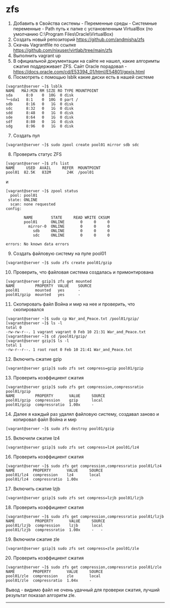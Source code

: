 # zfs

1. Добавить в Свойства системы - Переменные среды - Системные переменные - Path путь к папке с установленным VirtualBox (по умолчанию C:\Program Files\Oracle\VirtualBox)
2. Создать новый репозиторий https://github.com/andmisha/zfs
3. Скачаь Vagrantfile по ссылке https://github.com/nixuser/virtlab/tree/main/zfs
4. Выполнить vagrant up
5. В официальной документации на сайте не нашел, какие алгоримты сжатия поддерживает ZFS. Сайт Oracle порадовал - https://docs.oracle.com/cd/E53394_01/html/E54801/gpxis.html
6. Посмотреть с помощью lsblk какие диски есть в нашей системе
```
[vagrant@server ~]$ lsblk
NAME   MAJ:MIN RM SIZE RO TYPE MOUNTPOINT
sda      8:0    0  10G  0 disk
└─sda1   8:1    0  10G  0 part /
sdb      8:16   0   1G  0 disk
sdc      8:32   0   1G  0 disk
sdd      8:48   0   1G  0 disk
sde      8:64   0   1G  0 disk
sdf      8:80   0   1G  0 disk
sdg      8:96   0   1G  0 disk
```
7. Создать пул
```
[vagrant@server ~]$ sudo zpool create pool01 mirror sdb sdc
```
8. Проверить статус ZFS
```
[vagrant@server ~]$ zfs list
NAME     USED  AVAIL     REFER  MOUNTPOINT
pool01  82.5K   832M       24K  /pool01
```
и
```
[vagrant@server ~]$ zpool status
  pool: pool01
 state: ONLINE
  scan: none requested
config:

        NAME        STATE     READ WRITE CKSUM
        pool01      ONLINE       0     0     0
          mirror-0  ONLINE       0     0     0
            sdb     ONLINE       0     0     0
            sdc     ONLINE       0     0     0

errors: No known data errors
```
9. Создать файловую систему на пуле pool01 
```
[vagrant@server ~]$ sudo zfs create pool01/gzip
```
10. Проверить, что файловая система создалась и примонтирована
```
[vagrant@server gzip]$ zfs get mounted
NAME         PROPERTY  VALUE    SOURCE
pool01       mounted   yes      -
pool01/gzip  mounted   yes      -
```
11. Скопировать файл Война и мир на нее и проверить, что скопировался
```
[vagrant@server ~]$ sudo cp War_and_Peace.txt /pool01/gzip/
[vagrant@server ~]$ ls -l
total 0
-rw-rw-r--. 1 vagrant vagrant 0 Feb 10 21:31 War_and_Peace.txt
[vagrant@server ~]$ cd /pool01/gzip/
[vagrant@server gzip]$ ls -l
total 1
-rw-r--r--. 1 root root 0 Feb 10 21:41 War_and_Peace.txt
```
12. Включить сжатие gzip
```
[vagrant@server gzip]$ sudo zfs set compress=gzip pool01/gzip
```
13. Проверить коэффициент сжатия
```
[vagrant@server gzip]$ sudo zfs get compression,compressratio pool01/gzip
NAME         PROPERTY       VALUE     SOURCE
pool01/gzip  compression    gzip      local
pool01/gzip  compressratio  1.00x     -
```
14. Далее я каждый раз удалял файловую систему, создавал заново и копировал файл Война и мир
```
[vagrant@server ~]$ sudo zfs destroy pool01/gzip
```
15. Включили сжатие lz4
```
[vagrant@server gzip]$ sudo zfs set compress=lz4 pool01/lz4
```
16. Проверить коэффициент сжатия
```
[vagrant@server ~]$ sudo zfs get compression,compressratio pool01/lz4
NAME        PROPERTY       VALUE     SOURCE
pool01/lz4  compression    lz4       local
pool01/lz4  compressratio  1.00x     -
```
17. Включить сжатие lzjb
```
[vagrant@server gzip]$ sudo zfs set compress=lzjb pool01/lzjb
```
18. Проверить коэффициент сжатия
```
[vagrant@server ~]$ sudo zfs get compression,compressratio pool01/lzjb
NAME         PROPERTY       VALUE     SOURCE
pool01/lzjb  compression    lzjb      local
pool01/lzjb  compressratio  1.00x     -   -
```
19. Включили сжатие zle
```
[vagrant@server gzip]$ sudo zfs set compress=zle pool01/zle
```
20. Проверить коэффициент сжатия
```
[vagrant@server ~]$ sudo zfs get compression,compressratio pool01/zle
NAME        PROPERTY       VALUE     SOURCE
pool01/zle  compression    zle       local
pool01/zle  compressratio  1.04x     -
```
Вывод - видимо файл не очень удачный для проверки сжатия, лучший результат показал алгоритм zle.

---
